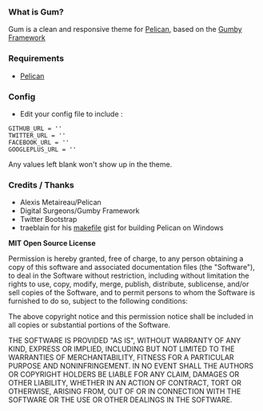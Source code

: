 ### What is Gum?

Gum is a clean and responsive theme for [Pelican](https://github.com/ametaireau/pelican), based on the [Gumby Framework](http://gumbyframework.com/docs)

### Requirements

* [Pelican](https://github.com/ametaireau/pelican)

### Config

* Edit your config file to include : 
```
GITHUB_URL = ''
TWITTER_URL = ''
FACEBOOK_URL = ''
GOOGLEPLUS_URL = ''
```

Any values left blank won't show up in the theme.

### Credits / Thanks
 * Alexis Metaireau/Pelican
 * Digital Surgeons/Gumby Framework
 * Twitter Bootstrap
 * traeblain for his [makefile](https://gist.github.com/traeblain/4252511) gist for building Pelican on Windows

**MIT Open Source License**

Permission is hereby granted, free of charge, to any person obtaining a copy of this software and associated documentation files (the "Software"), to deal in the Software without restriction, including without limitation the rights to use, copy, modify, merge, publish, distribute, sublicense, and/or sell copies of the Software, and to permit persons to whom the Software is furnished to do so, subject to the following conditions:

The above copyright notice and this permission notice shall be included in all copies or substantial portions of the Software.

THE SOFTWARE IS PROVIDED "AS IS", WITHOUT WARRANTY OF ANY KIND, EXPRESS OR IMPLIED, INCLUDING BUT NOT LIMITED TO THE WARRANTIES OF MERCHANTABILITY, FITNESS FOR A PARTICULAR PURPOSE AND NONINFRINGEMENT. IN NO EVENT SHALL THE AUTHORS OR COPYRIGHT HOLDERS BE LIABLE FOR ANY CLAIM, DAMAGES OR OTHER LIABILITY, WHETHER IN AN ACTION OF CONTRACT, TORT OR OTHERWISE, ARISING FROM, OUT OF OR IN CONNECTION WITH THE SOFTWARE OR THE USE OR OTHER DEALINGS IN THE SOFTWARE.
